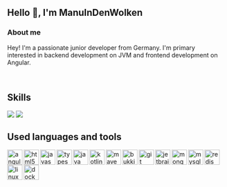 ## Hello 👋, I'm ManuInDenWolken


### About me

Hey! I'm a passionate junior developer from Germany. I'm primary interested in backend development on JVM and frontend development on Angular.

<br>

## Skills

<img src="https://github-readme-stats.vercel.app/api?username=ManuInDenWolken&theme=gotham">

<img src="https://github-readme-stats.vercel.app/api/top-langs/?username=ManuInDenWolken&layout=compact&theme=gotham">

<br>

## Used languages and tools

<img src="https://angular.io/assets/images/logos/angular/angular.png" alt="angular" width="35" height="35" align="left"/>

<img src="https://devicons.github.io/devicon/devicon.git/icons/html5/html5-original.svg" alt="html5" width="35" height="35" align="left"/>

<img src="https://devicons.github.io/devicon/devicon.git/icons/javascript/javascript-original.svg" alt="javascript" width="35" height="35" align="left"/>

<img src="https://devicons.github.io/devicon/devicon.git/icons/typescript/typescript-original.svg" alt="typescript" width="35" height="35" align="left"/>

<img src="https://devicons.github.io/devicon/devicon.git/icons/java/java-original.svg" alt="java" width="35" height="35" align="left"/>

<img src="https://upload.wikimedia.org/wikipedia/commons/thumb/7/74/Kotlin-logo.svg/1200px-Kotlin-logo.svg.png" alt="kotlin" width="35" height="35" align="left"/>

<img src="https://cdn.icon-icons.com/icons2/2107/PNG/512/file_type_maven_icon_130397.png" alt="maven" width="35" height="35" align="left"/>

<img src="https://getbukkit.org/assets/img/getbukkit.png" alt="bukkit" width="35" height="35" align="left"/>

<img src="https://devicons.github.io/devicon/devicon.git/icons/git/git-original.svg" alt="git" width="35" height="35" align="left"/>

<!-- <img src="https://p7.hiclipart.com/preview/811/817/139/jenkins-continuous-integration-build-automation-continuous-delivery-software-build-integration-thumbnail.jpg" alt="jenkins" width="40" height="40" align="left"/> -->

<img src="https://upload.wikimedia.org/wikipedia/commons/thumb/1/1a/JetBrains_Logo_2016.svg/1200px-JetBrains_Logo_2016.svg.png" alt="jetbrains" width="35" height="35" align="left"/>

<img src="https://devicons.github.io/devicon/devicon.git/icons/mongodb/mongodb-original.svg" alt="mongodb" width="35" height="35" align="left"/>

<img src="https://devicons.github.io/devicon/devicon.git/icons/mysql/mysql-original.svg" alt="mysql" width="35" height="35" align="left"/>

<img src="https://devicons.github.io/devicon/devicon.git/icons/redis/redis-original.svg" alt="redis" width="35" height="35" align="left"/>

<img src="https://devicons.github.io/devicon/devicon.git/icons/linux/linux-original.svg" alt="linux" width="35" height="35" align="left"/>

<img src="https://devicons.github.io/devicon/devicon.git/icons/docker/docker-original.svg" alt="docker" width="35" height="35" align="left"/>
